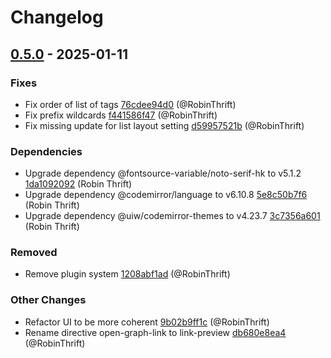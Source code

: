 # Changelog

## [0.5.0](https://github.com/RobinThrift/conveyor/releases/tag/v0.5.0) - 2025-01-11

### <!-- 1 -->Fixes

- Fix order of list of tags [76cdee94d0](https://github.com/RobinThrift/conveyor/commit/76cdee94d01af4927edb503ccfcbe1562e06ef14) (@RobinThrift)
- Fix prefix wildcards [f441586f47](https://github.com/RobinThrift/conveyor/commit/f441586f474188758eca79adf31b85cc2949f17b) (@RobinThrift)
- Fix missing update for list layout setting [d59957521b](https://github.com/RobinThrift/conveyor/commit/d59957521b93322e7ee3f532a7bd7808eed2b999) (@RobinThrift)

### <!-- 4 -->Dependencies

- Upgrade dependency @fontsource-variable/noto-serif-hk to v5.1.2 [1da1092092](https://github.com/RobinThrift/conveyor/commit/1da1092092b0e90216430f3f2ad4d625a97a00de) (Robin Thrift)
- Upgrade dependency @codemirror/language to v6.10.8 [5e8c50b7f6](https://github.com/RobinThrift/conveyor/commit/5e8c50b7f68c01044df988ce78d79852d3c9e390) (Robin Thrift)
- Upgrade dependency @uiw/codemirror-themes to v4.23.7 [3c7356a601](https://github.com/RobinThrift/conveyor/commit/3c7356a601461e0f66fd1c7db4ddf3d1f02e3fae) (Robin Thrift)

### <!-- 5 -->Removed

- Remove plugin system [1208abf1ad](https://github.com/RobinThrift/conveyor/commit/1208abf1addb32e023925c88acdac32f4085aff9) (@RobinThrift)

### <!-- 6 -->Other Changes

- Refactor UI to be more coherent [9b02b9ff1c](https://github.com/RobinThrift/conveyor/commit/9b02b9ff1c18224e5b9b44662e56302672c32390) (@RobinThrift)
- Rename directive open-graph-link to link-preview [db680e8ea4](https://github.com/RobinThrift/conveyor/commit/db680e8ea44bc31b46696ec70dd1d6eef9ec742c) (@RobinThrift)

[0.5.0]: https://github.com/RobinThrift/conveyor/compare/v0.4.4..v0.5.0

